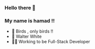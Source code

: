 ### Hello there 👋

### My name is hamad !! 

- 🐧 Birds , only birds !!
- 🎩 Walter White 
- 👨‍💻 Working to be Full-Stack Developer


